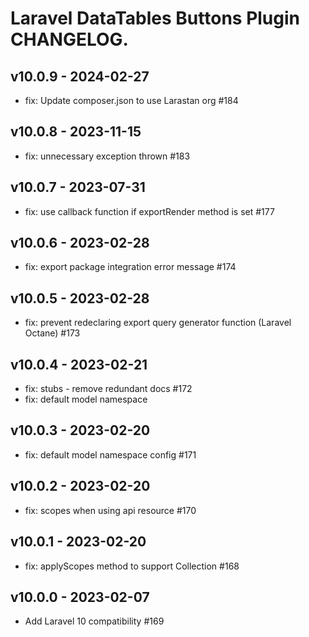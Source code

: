 # Laravel DataTables Buttons Plugin CHANGELOG.

## v10.0.9 - 2024-02-27

- fix: Update composer.json to use Larastan org #184

## v10.0.8 - 2023-11-15

- fix: unnecessary exception thrown #183

## v10.0.7 - 2023-07-31

- fix: use callback function if exportRender method is set #177

## v10.0.6 - 2023-02-28

- fix: export package integration error message #174

## v10.0.5 - 2023-02-28

- fix: prevent redeclaring export query generator function (Laravel Octane) #173

## v10.0.4 - 2023-02-21

- fix: stubs - remove redundant docs #172
- fix: default model namespace

## v10.0.3 - 2023-02-20

- fix: default model namespace config #171

## v10.0.2 - 2023-02-20

- fix: scopes when using api resource #170

## v10.0.1 - 2023-02-20

- fix: applyScopes method to support Collection #168

## v10.0.0 - 2023-02-07

- Add Laravel 10 compatibility #169
